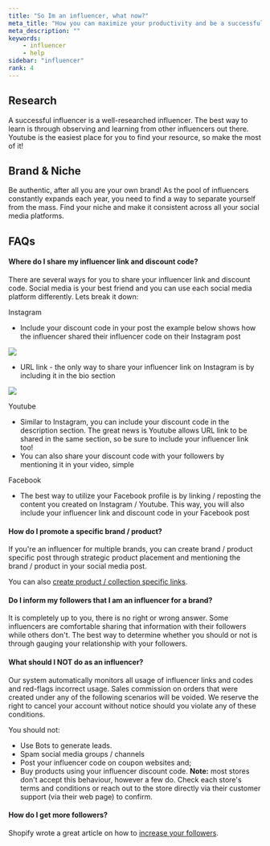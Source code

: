 ```yaml
---
title: "So Im an influencer, what now?"
meta_title: "How you can maximize your productivity and be a successful influencer"
meta_description: ""
keywords:
    - influencer
    - help
sidebar: "influencer"
rank: 4
---
```

## Research

A successful influencer is a well-researched influencer. The best way to learn is through observing and learning from other influencers out there. Youtube is the easiest place for you to find your resource, so make the most of it!

## Brand & Niche

Be authentic, after all you are your own brand! As the pool of influencers constantly expands each year, you need to find a way to separate yourself from the mass. Find your niche and make it consistent across all your social media platforms.  

## FAQs

#### Where do I share my influencer link and discount code?

There are several ways for you to share your influencer link and discount code. Social media is your best friend and you can use each social media platform differently. Lets break it down:

Instagram

* Include your discount code in your post  the example below shows how the influencer shared their influencer code on their Instagram post

![](https://downloads.intercomcdn.com/i/o/92697354/1d837147d0cdb4f93db03968/insta.jpg)

* URL link - the only way to share your influencer link on Instagram is by including it in the bio section

![](https://downloads.intercomcdn.com/i/o/92698694/a3a45f9903adb227624a317c/insta+2.jpg)

Youtube

* Similar to Instagram, you can include your discount code in the description section. The great news is Youtube allows URL link to be shared in the same section, so be sure to include your influencer link too!
* You can also share your discount code with your followers by mentioning it in your video, simple

Facebook

* The best way to utilize your Facebook profile is by linking / reposting the content you created on Instagram / Youtube. This way, you will also include your influencer link and discount code in your Facebook post

#### How do I promote a specific brand / product?

If you're an influencer for multiple brands, you can create brand / product specific post through strategic product placement and mentioning the brand / product in your social media post.

You can also [create product / collection specific links](/influencer/how-do-i-earn-commission).

#### Do I inform my followers that I am an influencer for a brand?

It is completely up to you, there is no right or wrong answer. Some influencers are comfortable sharing that information with their followers while others don't. The best way to determine whether you should or not is through gauging your relationship with your followers.

#### What should I NOT do as an influencer?

Our system automatically monitors all usage of influencer links and codes and red-flags incorrect usage. Sales commission on orders that were created under any of the following scenarios will be voided. We reserve the right to cancel your account without notice should you violate any of these conditions.  
  
You should not:

* Use Bots to generate leads. 
* Spam social media groups / channels
* Post your influencer code on coupon websites and;
* Buy products using your influencer discount code. **Note:** most stores don't accept this behaviour, however a few do. Check each store's terms and conditions or reach out to the store directly via their customer support (via their web page) to confirm.

#### How do I get more followers?

Shopify wrote a great article on how to [increase your followers](https://www.shopify.com/blog/14288561-how-to-build-a-massive-following-on-instagram?utm_source=exacttarget&utm_medium=email&utm_campaign=digest&utm_content=digest).